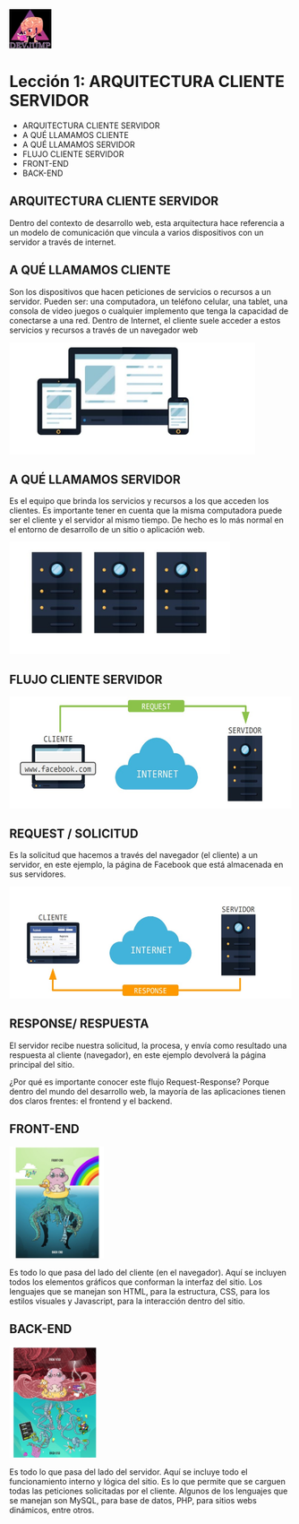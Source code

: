<img  src='../logo.png' height='70px'>

# Lección 1: ARQUITECTURA CLIENTE SERVIDOR

* ARQUITECTURA CLIENTE SERVIDOR
* A QUÉ LLAMAMOS CLIENTE
* A QUÉ LLAMAMOS SERVIDOR
* FLUJO CLIENTE SERVIDOR
* FRONT-END
* BACK-END

## ARQUITECTURA CLIENTE SERVIDOR

Dentro del contexto de desarrollo web, esta arquitectura hace referencia a un modelo de comunicación que vincula a varios dispositivos con un servidor a través de internet.

## A QUÉ LLAMAMOS CLIENTE

Son los dispositivos que hacen peticiones de servicios o recursos a un servidor.
Pueden ser: una computadora, un teléfono celular, una tablet, una consola de video juegos o cualquier implemento que tenga la capacidad de conectarse a una red.
Dentro de Internet, el cliente suele acceder a estos servicios y recursos a través de un navegador web

<img  src='../img/Arquitectura1.jpg' height='200px'>

## A QUÉ LLAMAMOS SERVIDOR

Es el equipo que brinda los servicios y recursos a los que acceden los clientes.
Es importante tener en cuenta que la misma computadora puede ser el cliente y el servidor al mismo tiempo.
De hecho es lo más normal en el entorno de desarrollo de un sitio o aplicación web.

<img  src='../img/Arquitectura2.jpg' height='200px'>

## FLUJO CLIENTE SERVIDOR

<img  src='../img/Arquitectura3.jpg' height='200px'>

## REQUEST / SOLICITUD
Es la solicitud que hacemos a través del navegador (el cliente) a un
servidor, en este ejemplo, la página de Facebook que está almacenada
en sus servidores.

<img  src='../img/Arquitectura4.jpg' height='200px'>

## RESPONSE/ RESPUESTA

El servidor recibe nuestra solicitud, la procesa, y envía como resultado
una respuesta al cliente (navegador), en este ejemplo devolverá la
página principal del sitio.

¿Por qué es importante conocer este flujo Request-Response?
Porque dentro del mundo del desarrollo web, la mayoría de las aplicaciones tienen dos claros frentes: el frontend y el backend.

## FRONT-END

<img  src='../img/Arquitectura5.jpg' height='200px'>

Es todo lo que pasa del lado del cliente (en el navegador).
Aquí se incluyen todos los elementos gráficos que conforman la interfaz del sitio.
Los lenguajes que se manejan son HTML, para la estructura, CSS, para los estilos visuales y
Javascript, para la interacción dentro del sitio.

## BACK-END

<img  src='../img/Arquitectura6.jpg' height='200px'>

Es todo lo que pasa del lado del servidor.
Aquí se incluye todo el funcionamiento interno y lógica del sitio. Es lo que permite que se carguen todas las peticiones solicitadas por el cliente.
Algunos de los lenguajes que se manejan son MySQL, para base de datos, PHP, para sitios webs dinámicos, entre otros.


